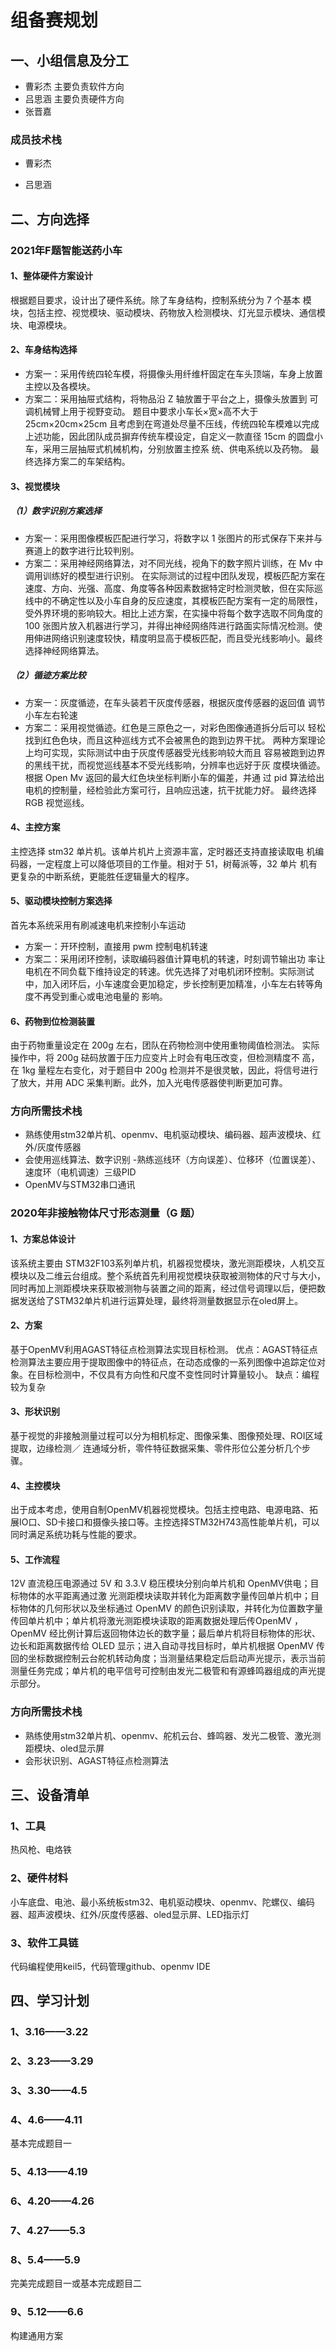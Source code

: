 #  组备赛规划
## 一、小组信息及分工
- 曹彩杰 主要负责软件方向
- 吕思涵 主要负责硬件方向
- 张晋嘉
### 成员技术栈
- 曹彩杰

- 吕思涵
## 二、方向选择
### 2021年F题智能送药小车
#### 1、整体硬件方案设计
根据题目要求，设计出了硬件系统。除了车身结构，控制系统分为 7 个基本 模块，包括主控、视觉模块、驱动模块、药物放入检测模块、灯光显示模块、通信模块、电源模块。
#### 2、车身结构选择 
- 方案一：采用传统四轮车模，将摄像头用纤维杆固定在车头顶端，车身上放置主控以及各模块。
- 方案二：采用抽屉式结构，将物品沿 Z 轴放置于平台之上，摄像头放置到 可调机械臂上用于视野变动。 题目中要求小车长×宽×高不大于25cm×20cm×25cm 且考虑到在弯道处尽量不压线，传统四轮车模难以完成上述功能，因此团队成员摒弃传统车模设定，自定义一款直径 15cm 的圆盘小车，采用三层抽屉式机械机构，分别放置主控系 统、供电系统以及药物。 最终选择方案二的车架结构。 
#### 3、视觉模块 
##### （1）数字识别方案选择 
- 方案一：采用图像模板匹配进行学习，将数字以 1 张图片的形式保存下来并与赛道上的数字进行比较判别。 
- 方案二：采用神经网络算法，对不同光线，视角下的数字照片训练，在 Mv 中调用训练好的模型进行识别。 在实际测试的过程中团队发现，模板匹配方案在速度、方向、光强、高度、角度等各种因素数据特定时检测灵敏，但在实际巡线中的不确定性以及小车自身的反应速度，其模板匹配方案有一定的局限性，受外界环境的影响较大。相比上述方案，在实操中将每个数字选取不同角度的 100 张图片放入机器进行学习，并得出神经网络阵进行路面实际情况检测。使用伸进网络识别速度较快，精度明显高于模板匹配，而且受光线影响小。最终选择神经网络算法。
##### （2）循迹方案比较 
- 方案一：灰度循迹，在车头装若干灰度传感器，根据灰度传感器的返回值 调节小车左右轮速 
- 方案二：采用视觉循迹。红色是三原色之一，对彩色图像通道拆分后可以 轻松找到红色色块，而且这种巡线方式不会被黑色的跑到边界干扰。 两种方案理论上均可实现，实际测试中由于灰度传感器受光线影响较大而且 容易被跑到边界的黑线干扰，而视觉巡线基本不受光线影响，分辨率也远好于灰 度模块循迹。根据 Open Mv 返回的最大红色块坐标判断小车的偏差，并通 过 pid 算法给出电机的控制量，经检验此方案可行，且响应迅速，抗干扰能力好。 最终选择 RGB 视觉巡线。 
#### 4、主控方案 
主控选择 stm32 单片机。该单片机片上资源丰富，定时器还支持直接读取电 机编码器，一定程度上可以降低项目的工作量。相对于 51，树莓派等，32 单片 机有更复杂的中断系统，更能胜任逻辑量大的程序。 
#### 5、驱动模块控制方案选择 
首先本系统采用有刷减速电机来控制小车运动 
- 方案一：开环控制，直接用 pwm 控制电机转速 
- 方案二：采用闭环控制，读取编码器值计算电机的转速，时刻调节输出功 率让电机在不同负载下维持设定的转速。优先选择了对电机闭环控制。实际测试中，加入闭环后，小车速度会更加稳定，步长控制更加精准，小车左右转等角度不再受到重心或电池电量的 影响。
#### 6、药物到位检测装置 
由于药物重量设定在 200g 左右，团队在药物检测中使用重物阈值检测法。 实际操作中，将 200g 砝码放置于压力应变片上时会有电压改变，但检测精度不 高，在 1kg 量程左右变化，对于题目中 200g 检测并不是很灵敏，因此，将信号进行了放大，并用 ADC 采集判断。此外，加入光电传感器使判断更加可靠。
### 方向所需技术栈
- 熟练使用stm32单片机、openmv、电机驱动模块、编码器、超声波模块、红外/灰度传感器
- 会使用巡线算法、数字识别
-熟练巡线环（方向误差）、位移环（位置误差）、速度环（电机调速）三级PID
- OpenMV与STM32串口通讯
### 2020年非接触物体尺寸形态测量（G 题）
#### 1、方案总体设计
该系统主要由 STM32F103系列单片机，机器视觉模块，激光测距模块，人机交互模块以及二维云台组成。整个系统首先利用视觉模块获取被测物体的尺寸与大小，同时再加上测距模块来获取被测物与装置之间的距离，经过信号调理以后，便把数据发送给了STM32单片机进行运算处理，最终将测量数据显示在oled屏上。
#### 2、方案
基于OpenMV利用AGAST特征点检测算法实现目标检测。
优点：AGAST特征点检测算法主要应用于提取图像中的特征点，在动态成像的一系列图像中追踪定位对象。在目标检测中，不仅具有方向性和尺度不变性同时计算量较小。
缺点：编程较为复杂
#### 3、形状识别
基于视觉的非接触测量过程可以分为相机标定、图像采集、图像预处理、ROI区域提取，边缘检测／ 连通域分析，零件特征数据采集、零件形位公差分析几个步骤。
#### 4、主控模块
出于成本考虑，使用自制OpenMV机器视觉模块。包括主控电路、电源电路、拓展IO口、SD卡接口和摄像头接口等。主控选择STM32H743高性能单片机，可以同时满足系统功耗与性能的要求。
#### 5、工作流程
12V 直流稳压电源通过 5V 和 3.3.V 稳压模块分别向单片机和 OpenMV供电；目标物体的水平距离通过激 光测距模块读取并转化为距离数字量传回单片机中；目标物体的几何形状以及坐标通过 OpenMV 的颜色识别读取，并转化为位置数字量 传回单片机中；单片机将激光测距模块读取的距离数据处理后传OpenMV ，OpenMV 经比例计算后返回物体边长的数字量；最后单片机将目标物体的形状、边长和距离数据传给 OLED 显示；进入自动寻找目标时，单片机根据 OpenMV 传回的坐标数据控制云台舵机转动角度；当测量结果稳定后启动声光提示，表示当前测量任务完成；单片机的电平信号可控制由发光二极管和有源蜂鸣器组成的声光提示部分。
### 方向所需技术栈
- 熟练使用stm32单片机、openmv、舵机云台、蜂鸣器、发光二极管、激光测距模块、oled显示屏
- 会形状识别、AGAST特征点检测算法

## 三、设备清单
### 1、工具
热风枪、电烙铁
### 2、硬件材料
小车底盘、电池、最小系统板stm32、电机驱动模块、openmv、陀螺仪、编码器、超声波模块、红外/灰度传感器、oled显示屏、LED指示灯
### 3、软件工具链
代码编程使用keil5，代码管理github、openmv IDE
## 四、学习计划
### 1、3.16——3.22

### 2、3.23——3.29
### 3、3.30——4.5
### 4、4.6——4.11
基本完成题目一
### 5、4.13——4.19
### 6、4.20——4.26
### 7、4.27——5.3
### 8、5.4——5.9
完美完成题目一或基本完成题目二
### 9、5.12——6.6
构建通用方案